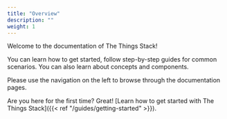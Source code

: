 ```yaml
---
title: "Overview"
description: ""
weight: 1
---
```


Welcome to the documentation of The Things Stack!

You can learn how to get started, follow step-by-step guides for common scenarios. You can also learn about concepts and components.

Please use the navigation on the left to browse through the documentation pages.

Are you here for the first time? Great! [Learn how to get started with The Things Stack]({{< ref "/guides/getting-started" >}}).
